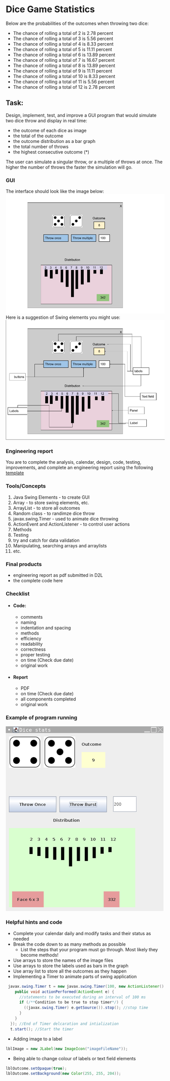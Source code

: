 # Dice Game Statistics
Below are the probabilities of the outcomes when throwing two dice:
- The chance of rolling a total of 2 is 2.78 percent
- The chance of rolling a total of 3 is 5.56 percent
- The chance of rolling a total of 4 is 8.33 percent
- The chance of rolling a total of 5 is 11.11 percent
- The chance of rolling a total of 6 is 13.89 percent
- The chance of rolling a total of 7 is 16.67 percent
- The chance of rolling a total of 8 is 13.89 percent
- The chance of rolling a total of 9 is 11.11 percent
- The chance of rolling a total of 10 is 8.33 percent
- The chance of rolling a total of 11 is 5.56 percent
- The chance of rolling a total of 12 is 2.78 percent

## Task:
Design, implement, test, and improve a GUI program that would simulate two dice throw and display in real time:
- the outcome of each dice as image
- the total of the outcome
- the outcome distribution as a bar graph
- the total number of throws
- the highest consecutive outcome (*)

The user can simulate a singular throw, or a multiple of throws at once. The higher the number of throws the faster the simulation will go.

### GUI
The interface should look like the image below:
![GUI](assets/DiceGame.png)
Here is a suggestion of Swing elements you might use:
![GUI](assets/DiceGameExplained.png)

### Engineering report
You are to complete the analysis, calendar, design, code, testing, improvements, and complete an engineering report using the following [template](https://docs.google.com/document/d/1PA0ZXU9M8tLMTIUq6R461H6lZX_A3xRRneBTlcLKo6g/copy)

### Tools/Concepts
  1. Java Swing Elements - to create GUI
  2. Array - to store swing elements, etc.
  3. ArrayList - to store all outcomes
  4. Random class - to randimze dice throw
  5. javax.swing.Timer - used to animate dice throwing
  6. ActionEvent and  ActionListener - to control user actions
  7. Methods
  8. Testing
  10. try and catch for data validation
  11. Manipulating, searching arrays and arraylists
  12. etc.

### Final products
- engineering report as pdf submitted in D2L
- the complete code here
### Checklist
- #### Code:
  - comments
  - naming
  - indentation and spacing
  - methods
  - efficiency
  - readability
  - correctness
  - proper testing
  - on time (Check due date)
  - original work
- #### Report
  - PDF
  - on time (Check due date)
  - all components completed
  - original work
### Example of program running
[![video](assets/diceGameRunning.png)](https://clipchamp.com/watch/6sCucWO80hU)

### Helpful hints and code
- Complete your calendar daily and modify tasks and their status as needed
- Break the code down to as many methods as possible
  - List the steps that your program must go through. Most likely they become methods!
- Use arrays to store the names of the image files
- Use arrays to store the labels used as bars in the graph
- Use array list to store all the outcomes as they happen
- Implementing a Timer to animate parts of swing application
```java
 javax.swing.Timer t = new javax.swing.Timer(100, new ActionListener() {
    public void actionPerformed(ActionEvent e) {
      //statements to be executed during an interval of 100 ms
      if (/**Condition to be true to stop timer*/) {
        ((javax.swing.Timer) e.getSource()).stop(); //stop time
      }
    }
  }); //End of Timer delcaration and intialization
  t.start(); //Start the timer
```
- Adding image to a label
```java
lblImage = new JLabel(new ImageIcon("imageFileName"));
```
- Being able to change colour of labels or text field elements
```java
lblOutcome.setOpaque(true);
lblOutcome.setBackground(new Color(255, 255, 204));
```
